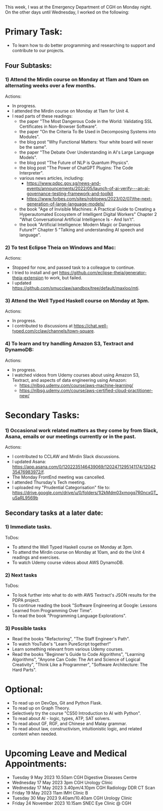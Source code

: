This week, I was at the Emergency Department of CGH on Monday night.  On the other days until Wednesday, I worked on the following:

# Primary Task:
- To learn how to do better programming and researching to support and contribute to our projects.

## Four Subtasks:

### 1) Attend the Mirdin course on Monday at 11am and 10am on alternating weeks over a few months.
Actions:
- In progress.
- I attended the Mirdin course on Monday at 11am for Unit 4.
- I read parts of these readings:
    - the paper "The Most Dangerous Code in the World: Validating SSL Certificates in Non-Browser Software".
    - the paper "On the Criteria To Be Used in Decomposing Systems into Modules".
    - the blog post "Why Functional Matters: Your white board will never be the same".
    - the paper "The Debate Over Understanding in AI's Large Language Models".
    - the blog post "The Future of NLP is Quantum Physics".
    - the blog post "The Power of ChatGPT Plugins: The Code Interpreter".
    - various news articles, including:
        - https://www.pdpc.gov.sg/news-and-events/announcements/2022/05/launch-of-ai-verify---an-ai-governance-testing-framework-and-toolkit
        - https://www.forbes.com/sites/robtoews/2023/02/07/the-next-generation-of-large-language-models/
    - the book "Age of Invisible Machines: A Practical Guide to Creating a Hyperautomated Ecosystem of Intelligent Digital Workers" Chapter 2 "What Conversational Artificial Intelligence Is - And Isn't".
    - the book "Artificial Intelligence: Modern Magic or Dangerous Future?" Chapter 5 "Talking and understanding AI speech and language".

### 2) To test Eclipse Theia on Windows and Mac:
Actions:
- Stopped for now, and passed task to a colleague to continue.
- I tried to install and get https://github.com/eclipse-theia/generator-theia-extension to work, but failed.
- I updated https://github.com/smucclaw/sandbox/tree/default/maxloo/mti.

### 3) Attend the Well Typed Haskell course on Monday at 3pm.
Actions:
- In progress.
- I contributed to discussions at https://chat.well-typed.com/cclaw/channels/town-square.

### 4) To learn and try handling Amazon S3, Textract and DynamoDB:
Actions:
- In progress.
- I watched videos from Udemy courses about using Amazon S3, Textract, and aspects of data engineering using Amazon:
    - https://nlbsg.udemy.com/course/aws-machine-learning/
    - https://nlbsg.udemy.com/course/aws-certified-cloud-practitioner-new/

# Secondary Tasks:
### 1) Occasional work related matters as they come by from Slack, Asana, emails or our meetings currently or in the past.
Actions:
- I contributed to CCLAW and Mirdin Slack discussions.
- I updated Asana: https://app.asana.com/0/1202235146439069/1202471295141174/1204235476983972/f.
- The Monday FrontEnd meeting was cancelled.
- I attended Thursday's Tech meeting.
- I uploaded my "Prudential Categorisation" file to: https://drive.google.com/drive/u/0/folders/1I2kMdm03xmogq7R0ncxGT_uSaRL9569b

## Secondary tasks at a later date:

### 1) Immediate tasks.
ToDos:
- To attend the Well Typed Haskell course on Monday at 3pm.
- To attend the Mirdin course on Monday at 10am, and do the Unit 4 readings and exercises.
- To watch Udemy course videos about AWS DynamoDB.

### 2) Next tasks
ToDos:
- To look further into what to do with AWS Textract's JSON results for the PDPA project.
- To continue reading the book "Software Engineering at Google: Lessons Learned from Programming Over Time".
- To read the book "Programming Language Explorations".

### 3) Possible tasks
- Read the books "Refactoring", "The Staff Engineer's Path".
- To watch YouTube's "Learn PureScript together!"
- Learn something relevant from various Udemy courses.
- Read the books "Beginner's Guide to Code Algorithms", "Learning Algorithms", "Anyone Can Code: The Art and Science of Logical Creativity", "Think Like a Programmer", "Software Architecture: The Hard Parts".

# Optional:
- To read up on DevOps, Git and Python Flask.
- To read up on Graph Theory.
- Selectively try the course "CS50 Introduction to AI with Python".
- To read about AI - logic, types, ATP, SAT solvers.
- To read about GF, RGF, and Chinese and Malay grammar.
- To read about law, constructivism, intuitionistic logic, and related content when needed.

# Upcoming Leave and Medical Appointments:
- Tuesday 9 May 2023 10.50am CGH Digestive Diseases Centre
- Wednesday 17 May 2023 3pm CGH Urology Clinic
- Wednesday 17 May 2023 3.40pm/4.10pm CGH Radiology DDR CT Scan
- Friday 19 May 2023 11am IMH Clinic B
- Tuesday 30 May 2023 9.40am/10.40am CGH Urology Clinic
- Friday 24 November 2023 10.15am SNEC Eye Clinic @ CGH
